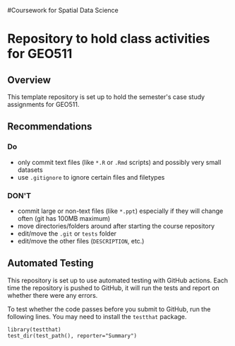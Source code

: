 #Coursework for Spatial Data Science

# Repository to hold class activities for GEO511

## Overview
This template repository is set up to hold the semester's case study assignments for GEO511. 

## Recommendations

### Do
* only commit text files (like `*.R` or `.Rmd` scripts) and possibly very small datasets
* use `.gitignore` to ignore certain files and filetypes

### DON'T
* commit large or non-text files (like `*.ppt`) especially if they will change often (git has 100MB maximum)
* move directories/folders around after starting the course repository
* edit/move the `.git` or `tests` folder
* edit/move the other files (`DESCRIPTION`, etc.)


## Automated Testing
This repository is set up to use automated testing with GitHub actions.  Each time the repository is pushed to GitHub, it will run the tests and report on whether there were any errors.  

To test whether the code passes before you submit to GitHub, run the following lines.  You may need to install the `testthat` package.  

```
library(testthat)
test_dir(test_path(), reporter="Summary")
```

